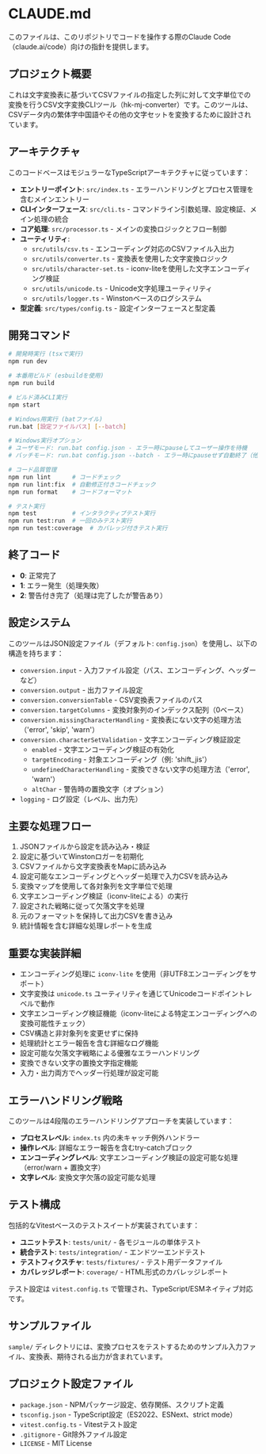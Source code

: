 # CLAUDE.md

このファイルは、このリポジトリでコードを操作する際のClaude Code（claude.ai/code）向けの指針を提供します。

## プロジェクト概要

これは文字変換表に基づいてCSVファイルの指定した列に対して文字単位での変換を行うCSV文字変換CLIツール（hk-mj-converter）です。このツールは、CSVデータ内の繁体字中国語やその他の文字セットを変換するために設計されています。

## アーキテクチャ

このコードベースはモジュラーなTypeScriptアーキテクチャに従っています：

- **エントリーポイント**: `src/index.ts` - エラーハンドリングとプロセス管理を含むメインエントリー
- **CLIインターフェース**: `src/cli.ts` - コマンドライン引数処理、設定検証、メイン処理の統合
- **コア処理**: `src/processor.ts` - メインの変換ロジックとフロー制御
- **ユーティリティ**:
  - `src/utils/csv.ts` - エンコーディング対応のCSVファイル入出力
  - `src/utils/converter.ts` - 変換表を使用した文字変換ロジック
  - `src/utils/character-set.ts` - iconv-liteを使用した文字エンコーディング検証
  - `src/utils/unicode.ts` - Unicode文字処理ユーティリティ
  - `src/utils/logger.ts` - Winstonベースのログシステム
- **型定義**: `src/types/config.ts` - 設定インターフェースと型定義

## 開発コマンド

```bash
# 開発時実行 (tsxで実行)
npm run dev

# 本番用ビルド (esbuildを使用)
npm run build

# ビルド済みCLI実行
npm start

# Windows用実行 (batファイル)
run.bat [設定ファイルパス] [--batch]

# Windows実行オプション
# ユーザモード: run.bat config.json - エラー時にpauseしてユーザー操作を待機
# バッチモード: run.bat config.json --batch - エラー時にpauseせず自動終了（他プログラムからの呼び出し用）

# コード品質管理
npm run lint      # コードチェック
npm run lint:fix  # 自動修正付きコードチェック
npm run format    # コードフォーマット

# テスト実行
npm test          # インタラクティブテスト実行
npm run test:run  # 一回のみテスト実行
npm run test:coverage  # カバレッジ付きテスト実行
```

## 終了コード

- **0**: 正常完了
- **1**: エラー発生（処理失敗）
- **2**: 警告付き完了（処理は完了したが警告あり）

## 設定システム

このツールはJSON設定ファイル（デフォルト: `config.json`）を使用し、以下の構造を持ちます：
- `conversion.input` - 入力ファイル設定（パス、エンコーディング、ヘッダーなど）
- `conversion.output` - 出力ファイル設定
- `conversion.conversionTable` - CSV変換表ファイルのパス
- `conversion.targetColumns` - 変換対象列のインデックス配列（0ベース）
- `conversion.missingCharacterHandling` - 変換表にない文字の処理方法（'error', 'skip', 'warn'）
- `conversion.characterSetValidation` - 文字エンコーディング検証設定
  - `enabled` - 文字エンコーディング検証の有効化
  - `targetEncoding` - 対象エンコーディング（例: 'shift_jis'）
  - `undefinedCharacterHandling` - 変換できない文字の処理方法（'error', 'warn'）
  - `altChar` - 警告時の置換文字（オプション）
- `logging` - ログ設定（レベル、出力先）

## 主要な処理フロー

1. JSONファイルから設定を読み込み・検証
2. 設定に基づいてWinstonロガーを初期化
3. CSVファイルから文字変換表をMapに読み込み
4. 設定可能なエンコーディングとヘッダー処理で入力CSVを読み込み
5. 変換マップを使用して各対象列を文字単位で処理
6. 文字エンコーディング検証（iconv-liteによる）の実行
7. 設定された戦略に従って欠落文字を処理
8. 元のフォーマットを保持して出力CSVを書き込み
9. 統計情報を含む詳細な処理レポートを生成

## 重要な実装詳細

- エンコーディング処理に `iconv-lite` を使用（非UTF8エンコーディングをサポート）
- 文字変換は `unicode.ts` ユーティリティを通じてUnicodeコードポイントレベルで動作
- 文字エンコーディング検証機能（iconv-liteによる特定エンコーディングへの変換可能性チェック）
- CSV構造と非対象列を変更せずに保持
- 処理統計とエラー報告を含む詳細なログ機能
- 設定可能な欠落文字戦略による優雅なエラーハンドリング
- 変換できない文字の置換文字指定機能
- 入力・出力両方でヘッダー行処理が設定可能

## エラーハンドリング戦略

このツールは4段階のエラーハンドリングアプローチを実装しています：
- **プロセスレベル**: `index.ts` 内の未キャッチ例外ハンドラー
- **操作レベル**: 詳細なエラー報告を含むtry-catchブロック
- **エンコーディングレベル**: 文字エンコーディング検証の設定可能な処理（error/warn + 置換文字）
- **文字レベル**: 変換文字欠落の設定可能な処理

## テスト構成

包括的なVitestベースのテストスイートが実装されています：
- **ユニットテスト**: `tests/unit/` - 各モジュールの単体テスト
- **統合テスト**: `tests/integration/` - エンドツーエンドテスト
- **テストフィクスチャ**: `tests/fixtures/` - テスト用データファイル
- **カバレッジレポート**: `coverage/` - HTML形式のカバレッジレポート

テスト設定は `vitest.config.ts` で管理され、TypeScript/ESMネイティブ対応です。

## サンプルファイル

`sample/` ディレクトリには、変換プロセスをテストするためのサンプル入力ファイル、変換表、期待される出力が含まれています。

## プロジェクト設定ファイル

- `package.json` - NPMパッケージ設定、依存関係、スクリプト定義
- `tsconfig.json` - TypeScript設定（ES2022、ESNext、strict mode）
- `vitest.config.ts` - Vitestテスト設定
- `.gitignore` - Git除外ファイル設定
- `LICENSE` - MIT License